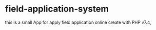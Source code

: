 # field-application-system
this is a small App for apply field application online create with PHP v7.4, 
